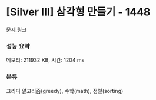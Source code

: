# [Silver III] 삼각형 만들기 - 1448 

[문제 링크](https://www.acmicpc.net/problem/1448) 

### 성능 요약

메모리: 211932 KB, 시간: 1204 ms

### 분류

그리디 알고리즘(greedy), 수학(math), 정렬(sorting)

